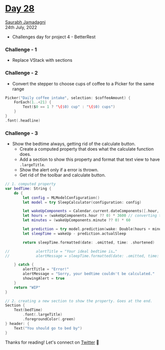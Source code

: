 # [Day 28](https://www.hackingwithswift.com/100/swiftui/28)

[Saurabh Jamadagni](https://github.com/SaurabhJamadagni)<br>
24th July, 2022

- Challenges day for project 4 - BetterRest

### Challenge - 1

- Replace VStack with sections

### Challenge - 2

- Convert the stepper to choose cups of coffee to a Picker for the same range

```swift
Picker("Daily coffee intake", selection: $coffeeAmount) {
    ForEach(1..<21) {
        Text($0 == 1 ? "\($0) cup" : "\($0) cups")
    }
}
.font(.headline)
```

### Challenge - 3

- Show the bedtime always, getting rid of the calculate button.
  - Create a computed property that does what the calculate function does.
  - Add a section to show this property and format that text view to have `.largeTitle`.
  - Show the alert only if a error is thrown.
  - Get rid of the toolbar and calculate button.

```swift
// 1. computed property
var bedTime: String {
    do {
        let config = MLModelConfiguration()
        let model = try SleepCalculator(configuration: config)

        let wakeUpComponents = Calendar.current.dateComponents([.hour, .minute], from: wakeUp)
        let hours = (wakeUpComponents.hour ?? 0) * 3600 // converting to seconds
        let minutes = (wakeUpComponents.minute ?? 0) * 60

        let prediction = try model.prediction(wake: Double(hours + minutes), estimatedSleep: sleepAmount, coffee: Double(coffeeAmount))
        let sleepTime = wakeUp - prediction.actualSleep

        return sleepTime.formatted(date: .omitted, time: .shortened)

//            alertTitle = "Your ideal bedtime is…"
//            alertMessage = sleepTime.formatted(date: .omitted, time: .shortened)

    } catch {
        alertTitle = "Error!"
        alertMessage = "Sorry, your bedtime couldn't be calculated."
        showingAlert = true
    }
    return "WIP"
}

// 2. creating a new section to show the property. Goes at the end.
Section {
    Text(bedTime)
        .font(.largeTitle)
        .foregroundColor(.green)
} header: {
    Text("You should go to bed by")
}
```

Thanks for reading! Let's connect on [Twitter](https://twitter.com/Saura6hJ) 👋
